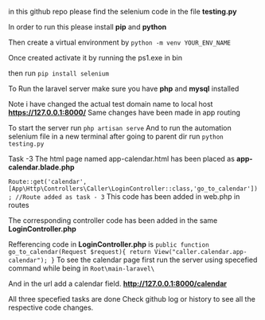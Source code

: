 in this github repo please find the selenium code in the file **testing.py**

In order to run this please install **pip** and **python**

Then create a virtual environment by `python -m venv YOUR_ENV_NAME`

Once created activate it by running the ps1.exe in bin

then run `pip install selenium`

To Run the laravel server make sure you have **php** and **mysql** installed

Note i have changed the actual test domain name to local host **https://127.0.0.1:8000/**
Same changes have been made in app routing

To start the server run `php artisan serve`
And to run the automation selenium file in a new terminal after going to parent dir run `python testing.py`

Task -3
The html page named app-calendar.html has been placed as **app-calendar.blade.php**

`Route::get('calendar',[App\Http\Controllers\Caller\LoginController::class,'go_to_calendar']); //Route added as task - 3`
This code has been added in web.php in routes

The corresponding controller code has been added in the same **LoginController.php**

Refferencing code in **LoginController.php** is
`public function go_to_calendar(Request $request){
                        return View("caller.calendar.app-calendar");
                }`
To see the calendar page first run the server using specefied command while being in `Root\main-laravel\`

And in the url add a calendar field.
**http://127.0.0.1:8000/calendar**

All three specefied tasks are done
Check github log or history to see all the respective code changes.
